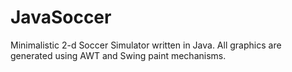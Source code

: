 # JavaSoccer
Minimalistic 2-d Soccer Simulator written in Java. 
All graphics are generated using AWT and Swing paint mechanisms.
